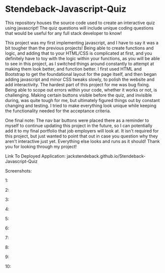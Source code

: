# Stendeback-Javascript-Quiz
This repository houses the source code used to create an interactive quiz using javascript! The quiz questions will include unique coding questions that would be useful for any full stack developer to know!

This project was my first implementing javascript, and I have to say it was a bit tougher than the previous projects! Being able to create functions and logic, and adding that to your HTML/CSS is complicated at first, and you definitely have to toy with the logic within your functions, as you will be able to see in this project, as I switched things around constantly to attempt at making them look better, and function better. I first used HTML and Bootstrap to get the foundational layout for the page itself, and then began adding javascript and minor CSS tweaks slowly, to polish the website and add interactivity. The hardest part of this project for me was bug fixing. Being able to scope out errors within your code, whether it works or not, is challenging. Making certain buttons visible before the quiz, and invisible during, was quite tough for me, but ultimately figured things out by constant changing and testing. I tried to make everything look unique while keeping the functionality needed for the acceptance criteria. 

One final note: The nav bar buttons were placed there as a reminder to myself to continue updating this project in the future, so I can potentially add it to my final portfolio that job employers will look at. It isn't required for this project, but just wanted to point that out in case you question why they aren't interactive just yet. Everything else looks and runs as it should! Thank you for looking through my project!


Link To Deployed Application: jackstendeback.github.io/Stendeback-Javascript-Quiz

Screenshots:


1:




2:




3:




4:




5:




6:




7:




8:




9:




10: